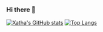 ### Hi there 👋

[![Xatha's GitHub stats](https://github-readme-stats.vercel.app/api?username=Xatha)](https://github.com/anuraghazra/github-readme-stats)
[![Top Langs](https://github-readme-stats.vercel.app/api/top-langs/?username=Xatha&theme=dracula&layout=compact)](https://github.com/anuraghazra/github-readme-stats)


<!--
**Xatha/Xatha** is a ✨ _special_ ✨ repository because its `README.md` (this file) appears on your GitHub profile.

Here are some ideas to get you started:

- 🔭 I’m currently working on ...
- 🌱 I’m currently learning ...
- 👯 I’m looking to collaborate on ...
- 🤔 I’m looking for help with ...
- 💬 Ask me about ...
- 📫 How to reach me: ...
- 😄 Pronouns: ...
- ⚡ Fun fact: ...
-->
